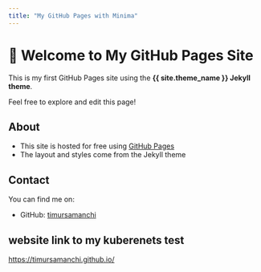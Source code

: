```yaml
---
title: "My GitHub Pages with Minima"
---
```


# 🌟 Welcome to My GitHub Pages Site

This is my first GitHub Pages site using the **{{ site.theme_name }} Jekyll theme**.

Feel free to explore and edit this page!

## About

- This site is hosted for free using [GitHub Pages](https://pages.github.com)
- The layout and styles come from the Jekyll theme

## Contact

You can find me on:
- GitHub: [timursamanchi](https://github.com/timursamanchi)

## website link to my kuberenets test
https://timursamanchi.github.io/